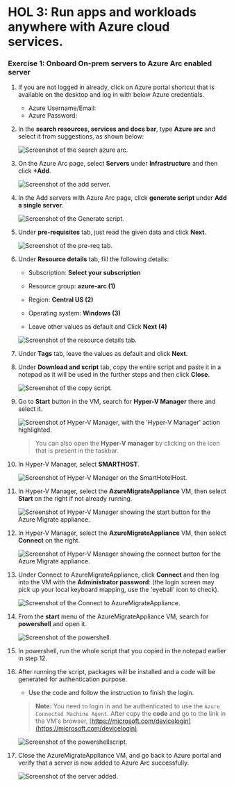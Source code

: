# HOL 3: Run apps and workloads anywhere with Azure cloud services.

### Exercise 1: Onboard On-prem servers to Azure Arc enabled server


1. If you are not logged in already, click on Azure portal shortcut that is available on the desktop and log in with below Azure credentials.
    * Azure Username/Email: <inject key="AzureAdUserEmail"></inject> 
    * Azure Password: <inject key="AzureAdUserPassword"></inject>

1. In the **search resources, services and docs bar**, type **Azure arc** and select it from suggestions, as shown below:
   
    ![Screenshot of the search azure arc.](Images/searchazarc.png "search azure arc")
   
1. On the Azure Arc page, select **Servers** under **Infrastructure** and then click **+Add**.
    
    ![Screenshot of the add server.](Images/addserver.png "add server")
    
1. In the Add servers with Azure Arc page, click **generate script** under **Add a single server**.

    ![Screenshot of the Generate script.](Images/singleserver.png "Generate script")
     
1. Under **pre-requisites** tab, just read the given data and click **Next**.     

    ![Screenshot of the pre-req tab.](Images/prereq.png "pre-req tab")
    
1. Under **Resource details** tab, fill the following details:
     
   - Subscription: **Select your subscription**
    
   - Resource group: **azure-arc (1)**
  
   - Region: **Central US (2)**
   
   - Operating system: **Windows (3)**
   
   - Leave other values as default and Click **Next (4)**

    ![Screenshot of the resource details tab.](Images/resourcedetails.png "resource details tab")

1. Under **Tags** tab, leave the values as default and click **Next**.

1. Under **Download and script** tab, copy the entire script and paste it in a notepad as it will be used in the further steps and then click **Close**.

    ![Screenshot of the copy script.](Images/copyscript.png "copy script")
    
1. Go to **Start** button in the VM, search for **Hyper-V Manager** there and select it. 

    ![Screenshot of Hyper-V Manager, with the 'Hyper-V Manager' action highlighted.](Images/upd-hyper-v-manager.png "Hyper-V Manager")

   > You can also open the **Hyper-V manager** by clicking on the icon that is present in the taskbar. 
    
1. In Hyper-V Manager, select **SMARTHOST<inject key="DeploymentID" enableCopy="false" />**. 
  
    ![Screenshot of Hyper-V Manager on the SmartHotelHost.](Images/Hyperv1.png "Hyper-V Manager")
    
1. In Hyper-V Manager, select the **AzureMigrateAppliance** VM, then select **Start** on the right if not already running.

    ![Screenshot of Hyper-V Manager showing the start button for the Azure Migrate appliance.](Images/Hyperv2.png "Start AzureMigrateAppliance")    
    
1. In Hyper-V Manager, select the **AzureMigrateAppliance** VM, then select **Connect** on the right.

    ![Screenshot of Hyper-V Manager showing the connect button for the Azure Migrate appliance.](Images/Hyperv3.png "Connect to AzureMigrateAppliance")  
    
1. Under Connect to AzureMigrateAppliance, click **Connect** and then log into the VM with the **Administrator password**: **<inject key="SmartHotelHost Admin Password" />** (the login screen may pick up your local keyboard mapping, use the 'eyeball' icon to check).
 
    ![Screenshot of the Connect to AzureMigrateAppliance.](Images/upd-E1S13.png)
    
1. From the **start** menu of the AzureMigrateAppliance VM, search for **powershell** and open it.

    ![Screenshot of the powershell.](Images/powershell.png)
      
1. In powershell, run the whole script that you copied in the notepad earlier in step 12.

1. After running the script, packages will be installed and a code will be generated for authentication purpose.
     - Use the code and follow the instruction to finish the login.
   
   > **Note:** You need to login in and be authenticated to use the `Azure Connected Machine Agent`.
        After copy the __code__ and go to the link in the VM's browser, [https://microsoft.com/devicelogin](https://microsoft.com/devicelogin). 
    
    ![Screenshot of the powershellscript.](Images/packageinstalld.png)
     
 1. Close the AzureMigrateAppliance VM, and go back to Azure portal and verify that a server is now added to Azure Arc successfully.
    
    ![Screenshot of the server added.](Images/serveradded.png)
     
    
     
